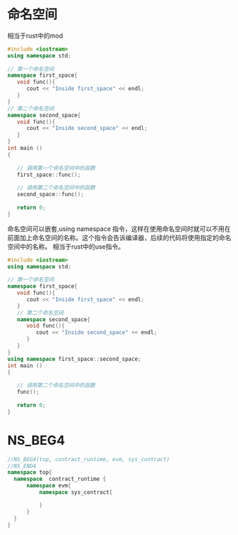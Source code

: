 # 命名空间
相当于rust中的mod

```c++
#include <iostream>
using namespace std;
 
// 第一个命名空间
namespace first_space{
   void func(){
      cout << "Inside first_space" << endl;
   }
}
// 第二个命名空间
namespace second_space{
   void func(){
      cout << "Inside second_space" << endl;
   }
}
int main ()
{
 
   // 调用第一个命名空间中的函数
   first_space::func();
   
   // 调用第二个命名空间中的函数
   second_space::func(); 
 
   return 0;
}
```
命名空间可以嵌套,using namespace 指令，这样在使用命名空间时就可以不用在前面加上命名空间的名称。这个指令会告诉编译器，后续的代码将使用指定的命名空间中的名称。
相当于rust中的use指令。
```c++
#include <iostream>
using namespace std;
 
// 第一个命名空间
namespace first_space{
   void func(){
      cout << "Inside first_space" << endl;
   }
   // 第二个命名空间
   namespace second_space{
      void func(){
         cout << "Inside second_space" << endl;
      }
   }
}
using namespace first_space::second_space;
int main ()
{
 
   // 调用第二个命名空间中的函数
   func();
   
   return 0;
}
```


# NS_BEG4
```cpp
//NS_BEG4(top, contract_runtime, evm, sys_contract)
//NS_END4
namespace top{
  namespace  contract_runtime {
      namespace evm{
          namespace sys_contract{

          }
      }
  }
}
```